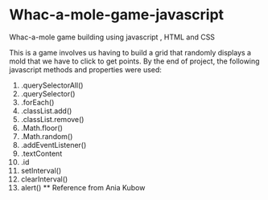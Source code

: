 # Whac-a-mole-game-javascript
Whac-a-mole game building using javascript , HTML and CSS

This is a game involves us having to build a grid that randomly displays a mold that we have to click to get points. By the end of project, the following javascript methods and properties were used:
1. .querySelectorAll()
2. .querySelector()
3. .forEach()
4. .classList.add()
5. .classList.remove()
6. .Math.floor()
7. .Math.random()
8. .addEventListener()
9. .textContent
10. .id
11. setInterval()
12. clearInterval()
13. alert()
** Reference from Ania Kubow
